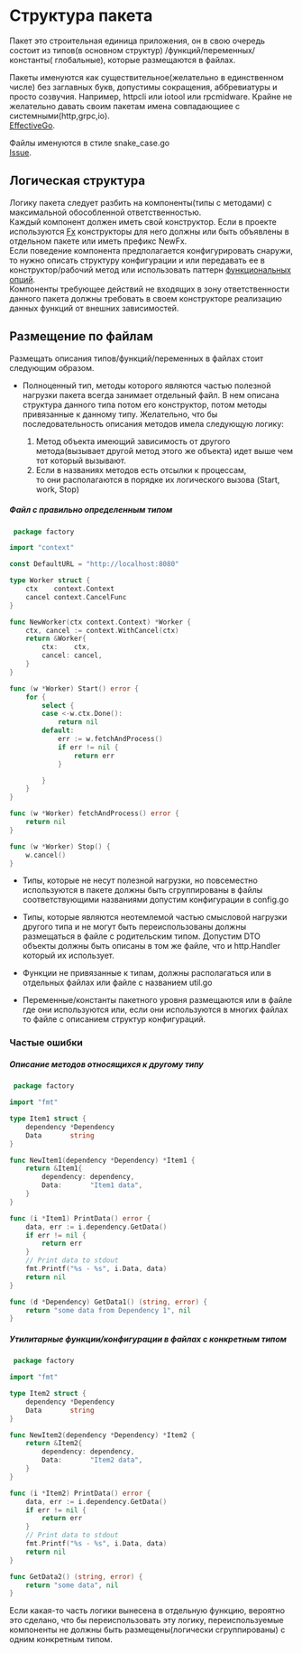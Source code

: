 # Структура пакета

Пакет это строительная единица приложения, он в свою очередь состоит из типов(в основном структур)
/функций/переменных/константы(
глобальные), которые размещаются в файлах.

Пакеты именуются как существительное(желательно в единственном числе) без заглавных букв, допустимы сокращения, аббревиатуры и
просто созвучия. Например, httpcli или iotool или rpcmidware. 
Крайне не желательно давать своим пакетам имена совпадающиее с системными(http,grpc,io).  
[EffectiveGo](https://go.dev/blog/package-names).  

Файлы именуются в стиле snake_case.go  
[Issue](https://github.com/golang/go/issues/36060).  

## Логическая структура

Логику пакета следует разбить на компоненты(типы с методами) с максимальной обособленной ответственностью.  
Каждый компонент должен иметь свой конструктор. Если в проекте используются [Fx](https://github.com/uber-go/fx)
конструкторы для него должны или быть объявлены в отдельном пакете или иметь префикс NewFx.  
Если поведение компонента предполагается конфигурировать снаружи, то нужно описать структуру конфигурации и или
передавать ее в конструктор/рабочий метод или использовать
паттерн [функциональных опций](https://github.com/uber-go/guide/blob/master/style.md#functional-options).    
Компоненты требующее действий не входящих в зону ответственности данного пакета должны требовать в своем конструкторе
реализацию данных функций от внешних зависимостей.

## Размещение по файлам

Размещать описания типов/функций/переменных в файлах стоит следующим образом.

- Полноценный тип, методы которого являются частью полезной нагрузки пакета всегда занимает отдельный файл. В нем
  описана структура данного типа потом его конструктор, потом методы привязанные к данному типу. Желательно, что бы
  последовательность описания методов имела следующую логику:

    1. Метод объекта имеющий зависимость от другого метода(вызывает другой метод этого же объекта)
       идет выше чем тот который вызывают.
    2. Если в названиях методов есть отсылки к процессам,  
       то они располагаются в порядке их логического вызова (Start, work, Stop)

##### Файл с правильно определенным типом

```go
 package factory

import "context"

const DefaultURL = "http://localhost:8080"

type Worker struct {
	ctx    context.Context
	cancel context.CancelFunc
}

func NewWorker(ctx context.Context) *Worker {
	ctx, cancel := context.WithCancel(ctx)
	return &Worker{
		ctx:    ctx,
		cancel: cancel,
	}
}

func (w *Worker) Start() error {
	for {
		select {
		case <-w.ctx.Done():
			return nil
		default:
			err := w.fetchAndProcess()
			if err != nil {
				return err
			}

		}
	}
}

func (w *Worker) fetchAndProcess() error {
	return nil
}

func (w *Worker) Stop() {
	w.cancel()
}

 ```


- Типы, которые не несут полезной нагрузки, но повсеместно используются в пакете должны быть сгруппированы в файлы
  соответствующими названиями допустим конфигурации в config.go

- Типы, которые являются неотемлемой частью смысловой нагрузки другого типа и не могут быть переиспользованы должны
  размещаться в файле с родительским типом. Допустим DTO объекты должны быть описаны в том же файле, что и http.Handler
  который их использует.

- Функции не привязанные к типам, должны располагаться или в отдельных файлах или файле с названием util.go

- Переменные/константы пакетного уровня размещаются или в файле где они используются или, если они используются в многих
  файлах то файле с описанием структур конфигураций.

### Частые ошибки

##### Описание методов относящихся к другому типу

```go
 package factory

import "fmt"

type Item1 struct {
	dependency *Dependency
	Data       string
}

func NewItem1(dependency *Dependency) *Item1 {
	return &Item1{
		dependency: dependency,
		Data:       "Item1 data",
	}
}

func (i *Item1) PrintData() error {
	data, err := i.dependency.GetData()
	if err != nil {
		return err
	}
	// Print data to stdout
	fmt.Printf("%s - %s", i.Data, data)
	return nil
}

func (d *Dependency) GetData1() (string, error) {
	return "some data from Dependency 1", nil
}

 ```


##### Утилитарные функции/конфигурации в файлах с конкретным типом

```go
 package factory

import "fmt"

type Item2 struct {
	dependency *Dependency
	Data       string
}

func NewItem2(dependency *Dependency) *Item2 {
	return &Item2{
		dependency: dependency,
		Data:       "Item2 data",
	}
}

func (i *Item2) PrintData() error {
	data, err := i.dependency.GetData()
	if err != nil {
		return err
	}
	// Print data to stdout
	fmt.Printf("%s - %s", i.Data, data)
	return nil
}

func GetData2() (string, error) {
	return "some data", nil
}

 ```


Если какая-то часть логики вынесена в отдельную функцию, вероятно это сделано, что бы переиспользовать эту логику,
переиспользуемые компоненты не должны быть размещены(логически сгруппированы) с одним конкретным типом.




